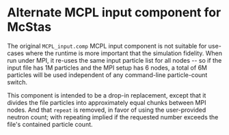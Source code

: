# Alternate MCPL input component for McStas
The original `MCPL_input.comp` MCPL input component is not suitable for use-cases where the runtime is more important
that the simulation fidelity.
When run under MPI, it re-uses the same input particle list for all nodes -- so if the input file has 1M particles
and the MPI setup has 6 nodes, a total of 6M particles will be used independent of any command-line particle-count switch.

This component is intended to be a drop-in replacement, except that it divides the file particles
into approximately equal chunks between MPI nodes. And that `repeat` is removed, in favor of using the user-provided
neutron count; with repeating implied if the requested number exceeds the file's contained particle count.
